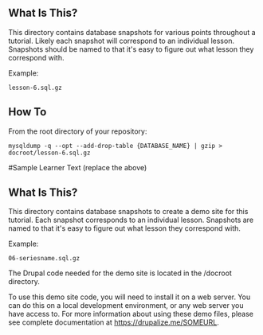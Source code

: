 ## What Is This?

This directory contains database snapshots for various points throughout a tutorial. Likely each snapshot will correspond to an individual lesson. Snapshots should be named to that it's easy to figure out what lesson they correspond with.

Example:

`lesson-6.sql.gz`

## How To

From the root directory of your repository:

`mysqldump -q --opt --add-drop-table {DATABASE_NAME} | gzip > docroot/lesson-6.sql.gz`

#Sample Learner Text (replace the above)

## What Is This?

This directory contains database snapshots to create a demo site for this tutorial. Each snapshot corresponds to an individual lesson. Snapshots are named to that it's easy to figure out what lesson they correspond with.

Example:

`06-seriesname.sql.gz`

The Drupal code needed for the demo site is located in the /docroot directory.

To use this demo site code, you will need to install it on a web server. You can do this on a local development environment, or any web server you have access to. For more information about using these demo files, please see complete documentation at https://drupalize.me/SOMEURL.
